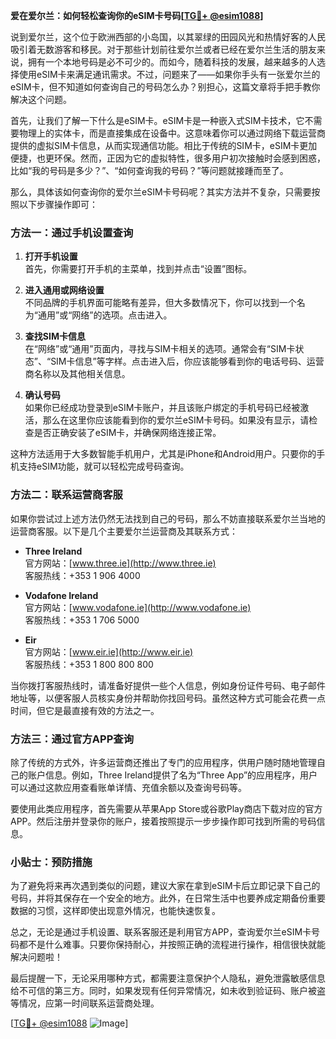 **爱在爱尔兰：如何轻松查询你的eSIM卡号码[[TG💪+ @esim1088](https://t.me/s/esim1088)]**

说到爱尔兰，这个位于欧洲西部的小岛国，以其翠绿的田园风光和热情好客的人民吸引着无数游客和移民。对于那些计划前往爱尔兰或者已经在爱尔兰生活的朋友来说，拥有一个本地号码是必不可少的。而如今，随着科技的发展，越来越多的人选择使用eSIM卡来满足通讯需求。不过，问题来了——如果你手头有一张爱尔兰的eSIM卡，但不知道如何查询自己的号码怎么办？别担心，这篇文章将手把手教你解决这个问题。

首先，让我们了解一下什么是eSIM卡。eSIM卡是一种嵌入式SIM卡技术，它不需要物理上的实体卡，而是直接集成在设备中。这意味着你可以通过网络下载运营商提供的虚拟SIM卡信息，从而实现通信功能。相比于传统的SIM卡，eSIM卡更加便捷，也更环保。然而，正因为它的虚拟特性，很多用户初次接触时会感到困惑，比如“我的号码是多少？”、“如何查询我的号码？”等问题就接踵而至了。

那么，具体该如何查询你的爱尔兰eSIM卡号码呢？其实方法并不复杂，只需要按照以下步骤操作即可：

### 方法一：通过手机设置查询

1. **打开手机设置**  
   首先，你需要打开手机的主菜单，找到并点击“设置”图标。

2. **进入通用或网络设置**  
   不同品牌的手机界面可能略有差异，但大多数情况下，你可以找到一个名为“通用”或“网络”的选项。点击进入。

3. **查找SIM卡信息**  
   在“网络”或“通用”页面内，寻找与SIM卡相关的选项。通常会有“SIM卡状态”、“SIM卡信息”等字样。点击进入后，你应该能够看到你的电话号码、运营商名称以及其他相关信息。

4. **确认号码**  
   如果你已经成功登录到eSIM卡账户，并且该账户绑定的手机号码已经被激活，那么在这里你应该能看到你的爱尔兰eSIM卡号码。如果没有显示，请检查是否正确安装了eSIM卡，并确保网络连接正常。

这种方法适用于大多数智能手机用户，尤其是iPhone和Android用户。只要你的手机支持eSIM功能，就可以轻松完成号码查询。

### 方法二：联系运营商客服

如果你尝试过上述方法仍然无法找到自己的号码，那么不妨直接联系爱尔兰当地的运营商客服。以下是几个主要爱尔兰运营商及其联系方式：

- **Three Ireland**  
  官方网站：[www.three.ie](http://www.three.ie)  
  客服热线：+353 1 906 4000  

- **Vodafone Ireland**  
  官方网站：[www.vodafone.ie](http://www.vodafone.ie)  
  客服热线：+353 1 706 5000  

- **Eir**  
  官方网站：[www.eir.ie](http://www.eir.ie)  
  客服热线：+353 1 800 800 800  

当你拨打客服热线时，请准备好提供一些个人信息，例如身份证件号码、电子邮件地址等，以便客服人员核实身份并帮助你找回号码。虽然这种方式可能会花费一点时间，但它是最直接有效的方法之一。

### 方法三：通过官方APP查询

除了传统的方式外，许多运营商还推出了专门的应用程序，供用户随时随地管理自己的账户信息。例如，Three Ireland提供了名为“Three App”的应用程序，用户可以通过这款应用查看账单详情、充值余额以及查询号码等。

要使用此类应用程序，首先需要从苹果App Store或谷歌Play商店下载对应的官方APP。然后注册并登录你的账户，接着按照提示一步步操作即可找到所需的号码信息。

### 小贴士：预防措施

为了避免将来再次遇到类似的问题，建议大家在拿到eSIM卡后立即记录下自己的号码，并将其保存在一个安全的地方。此外，在日常生活中也要养成定期备份重要数据的习惯，这样即使出现意外情况，也能快速恢复。

总之，无论是通过手机设置、联系客服还是利用官方APP，查询爱尔兰eSIM卡号码都不是什么难事。只要你保持耐心，并按照正确的流程进行操作，相信很快就能解决问题啦！

最后提醒一下，无论采用哪种方式，都需要注意保护个人隐私，避免泄露敏感信息给不可信的第三方。同时，如果发现有任何异常情况，如未收到验证码、账户被盗等情况，应第一时间联系运营商处理。

[[TG💪+ @esim1088](https://t.me/s/esim1088) ![Image](https://i.postimg.cc/4NQfJmqS/Snipaste-2025-05-13-00-14-12.png)]
